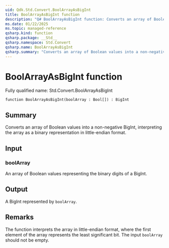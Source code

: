 ```yaml
---
uid: Qdk.Std.Convert.BoolArrayAsBigInt
title: BoolArrayAsBigInt function
description: "Q# BoolArrayAsBigInt function: Converts an array of Boolean values into a non-negative BigInt, interpreting the array as a binary representation in little-endian format."
ms.date: 01/22/2025
ms.topic: managed-reference
qsharp.kind: function
qsharp.package: __Std__
qsharp.namespace: Std.Convert
qsharp.name: BoolArrayAsBigInt
qsharp.summary: "Converts an array of Boolean values into a non-negative BigInt, interpreting the array as a binary representation in little-endian format."
---
```


# BoolArrayAsBigInt function

Fully qualified name: Std.Convert.BoolArrayAsBigInt

```qsharp
function BoolArrayAsBigInt(boolArray : Bool[]) : BigInt
```

## Summary
Converts an array of Boolean values into a non-negative BigInt, interpreting the
array as a binary representation in little-endian format.

## Input
### boolArray
An array of Boolean values representing the binary digits of a BigInt.

## Output
A BigInt represented by `boolArray`.

## Remarks
The function interprets the array in little-endian format, where the first
element of the array represents the least significant bit.
The input `boolArray` should not be empty.
